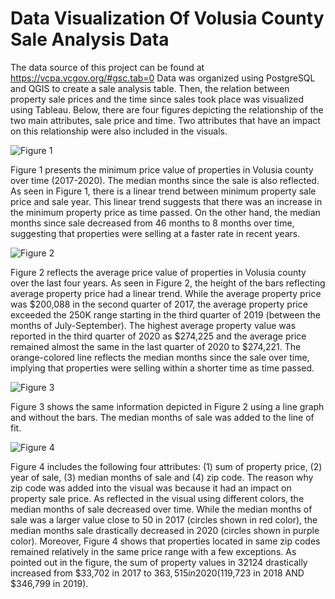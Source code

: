 # Data Visualization Of Volusia County Sale Analysis Data

The data source of this project can be found at https://vcpa.vcgov.org/#gsc.tab=0 
Data was organized using PostgreSQL and QGIS to create a sale analysis table. Then, the relation between property sale prices and the time since sales took place was visualized using Tableau. Below, there are four figures depicting the relationship of the two main attributes, sale price and time. Two attributes that have an impact on this relationship were also included in the visuals. 

![Figure 1](https://user-images.githubusercontent.com/82909354/116007793-79854800-a5df-11eb-97e6-c79e054c2e04.png)

Figure 1 presents the minimum price value of properties in Volusia county over time (2017-2020). The median months since the sale is also reflected. As seen in Figure 1, there is a linear trend between minimum property sale price and sale year. This linear trend suggests that there was an increase in the minimum property price as time passed.  On the other hand, the median months since sale decreased from 46 months to 8 months over time, suggesting that properties were selling at a faster rate in recent years.  

![Figure 2](https://user-images.githubusercontent.com/82909354/116007805-81dd8300-a5df-11eb-88b9-cd93b95932d2.png)

Figure 2 reflects the average price value of properties in Volusia county over the last four years. As seen in Figure 2, the height of the bars reflecting average property price  had a linear trend. While the average property price was $200,088 in the second quarter of 2017, the average property price exceeded the 250K range starting in the third quarter of 2019 (between the months of July-September). The highest average property value was reported in the third quarter of 2020 as $274,225 and the average price remained almost the same in the last quarter of 2020 to $274,221. The orange-colored line reflects the median months since the sale over time, implying that properties were selling within a shorter time as time passed. 

![Figure 3](https://user-images.githubusercontent.com/82909354/116007810-86a23700-a5df-11eb-821f-72603a2ee411.png)

Figure 3 shows the same information depicted in Figure 2 using a line graph and without the bars. The median months of sale was added to the line of fit.

![Figure 4](https://user-images.githubusercontent.com/82909354/116007815-899d2780-a5df-11eb-992f-4bfe4e650b43.png)

Figure 4 includes the following four attributes: (1) sum of property price, (2) year of sale, (3) median months of sale and (4) zip code. The reason why zip code was added into the visual was because it had an impact on property sale price. As reflected in the visual using different colors, the median months of sale decreased over time.  While the median months of sale was a larger value close to 50 in 2017 (circles shown in red color), the median months sale drastically decreased in 2020 (circles shown in purple color). Moreover, Figure 4 shows that properties located in same zip codes remained relatively in the same price range with a few exceptions. As pointed out in the figure, the sum of property values in 32124 drastically increased from $33,702 in 2017 to $363,515 in 2020 ($119,723 in 2018 AND $346,799 in 2019). 
